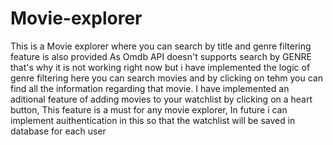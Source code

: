 # Movie-explorer

This is a Movie explorer where you can search by title and genre filtering feature is also provided
As Omdb API doesn't supports search by GENRE that's why it is not working right now but i have implemented the logic of genre filtering
here you can search movies and by clicking on tehm you can find all the information regarding that movie.
I have implemented an aditional feature of adding movies to your watchlist by clicking on a heart button,
This feature is a must for any movie explorer, In future i can implement auithentication in  this so that the watchlist will be saved in database for each user
